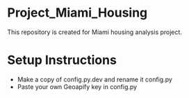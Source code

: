 # Project_Miami_Housing
This repository is created for Miami housing analysis project.

# Setup Instructions
- Make a copy of config.py.dev and rename it config.py
- Paste your own Geoapify key in config.py